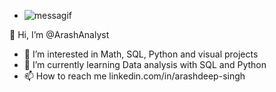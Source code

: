 - ![messagif](https://user-images.githubusercontent.com/115331281/194686354-0d74807e-12ce-45c3-943b-62215122b94e.gif)

👋 Hi, I’m @ArashAnalyst
- 👀 I’m interested in Math, SQL, Python and visual projects  
- 🌱 I’m currently learning  Data analysis with SQL and Python
- 📫 How to reach me linkedin.com/in/arashdeep-singh

<!---
ArashAnalyst/ArashAnalyst is a ✨ special ✨ repository because its `README.md` (this file) appears on your GitHub profile.
You can click the Preview link to take a look at your changes.
--->
